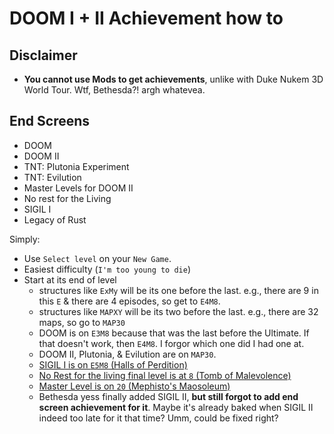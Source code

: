 # DOOM I + II Achievement how to

## Disclaimer

- **You cannot use Mods to get achievements**, unlike with Duke Nukem 3D World Tour. Wtf, Bethesda?! argh whatevea.

## End Screens

- DOOM
- DOOM II
- TNT: Plutonia Experiment
- TNT: Evilution
- Master Levels for DOOM II
- No rest for the Living
- SIGIL I
- Legacy of Rust

Simply:

- Use `Select level` on your `New Game`.
- Easiest difficulty (`I'm too young to die`)
- Start at its end of level
    - structures like `ExMy` will be its one before the last. e.g., there are 9 in this `E` & there are 4 episodes, so get to `E4M8`.
    - structures like `MAPXY` will be its two before the last. e.g., there are 32 maps, so go to `MAP30`
    - DOOM is on `E3M8` because that was the last before the Ultimate. If that doesn't work, then `E4M8`. I forgor which one did I had one at.
    - DOOM II, Plutonia, & Evilution are on `MAP30`.
    - [SIGIL I is on `E5M8` (Halls of Perdition)](https://doomwiki.org/wiki/SIGIL)
    - [No Rest for the living final level is at `8` (Tomb of Malevolence)](https://doomwiki.org/wiki/No_Rest_for_the_Living)
    - [Master Level is on `20` (Mephisto's Maosoleum)](https://doomwiki.org/wiki/Master_Levels_for_Doom_II)
    - Bethesda yess finally added SIGIL II, **but still forgot to add end screen achievement for it**. Maybe it's already baked when SIGIL II indeed too late for it that time? Umm, could be fixed right?
